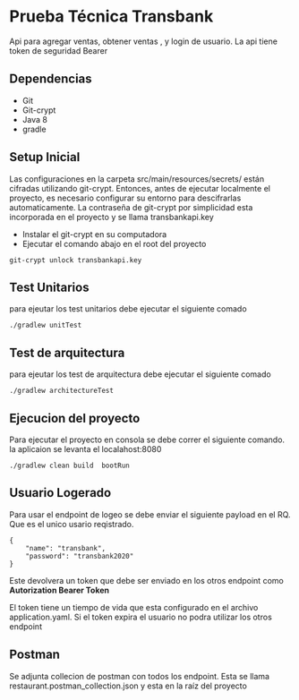 # Prueba Técnica Transbank

Api para agregar ventas, obtener ventas ,   y login de usuario.  La api tiene token de seguridad Bearer

## Dependencias

* Git
* Git-crypt
* Java 8
* gradle

## Setup Inicial

Las configuraciones en la carpeta  src/main/resources/secrets/ están cifradas utilizando git-crypt. Entonces, antes de ejecutar localmente el proyecto, es necesario configurar su entorno para descifrarlas automaticamente.
La contraseña de git-crypt  por simplicidad esta incorporada en el proyecto  y se llama transbankapi.key


* Instalar el git-crypt en su computadora
* Ejecutar el comando abajo en el root del proyecto

```
git-crypt unlock transbankapi.key
```
## Test Unitarios 

para ejeutar los test unitarios  debe ejecutar el siguiente comado

```
./gradlew unitTest
```


## Test de arquitectura 

para ejeutar los test de arquitectura debe ejecutar el siguiente comado

```
./gradlew architectureTest
```


## Ejecucion del proyecto 


Para ejecutar el proyecto en consola  se debe correr el siguiente comando. la aplicaion se levanta el  localahost:8080

```
./gradlew clean build  bootRun
```



## Usuario Logerado

Para usar el endpoint de logeo   se debe enviar el siguiente payload en el RQ. Que es el unico usario reqistrado.

```
{
	"name": "transbank",
	"password": "transbank2020"
}
```

Este devolvera un token que debe ser enviado en los otros endpoint como **Autorization  Bearer Token**


El token tiene un tiempo de vida que esta configurado en el archivo application.yaml. Si el token expira el usuario no podra utilizar los otros endpoint



## Postman

Se adjunta collecion de postman  con todos los endpoint. Esta se llama restaurant.postman_collection.json  y esta en la raíz del proyecto 
